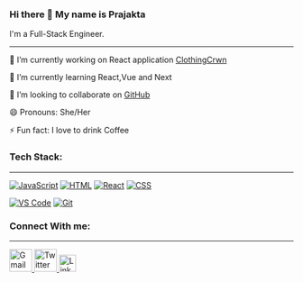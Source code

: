 ### Hi there 👋 My name is Prajakta

<!--
**prajakta1205/prajakta1205** is a ✨ _special_ ✨ repository because its `README.md` (this file) appears on your GitHub profile.

Here are some ideas to get you started:

- 🔭 I’m currently working on ...
- 🌱 I’m currently learning ...
- 👯 I’m looking to collaborate on ...
- 🤔 I’m looking for help with ...
- 💬 Ask me about ...
- 📫 How to reach me: ...
- 😄 Pronouns: ...
- ⚡ Fun fact: ...
-->

I'm a Full-Stack Engineer.
<hr/>

 🔭 I’m currently working on React application <a href="https://github.com/prajakta1205/Clothing-Crwn">ClothingCrwn</a>
 
 🌱 I’m currently learning React,Vue and Next
 
 👯 I’m looking to collaborate on <a href="https://github.com/">GitHub</a>
 
 😄 Pronouns: She/Her
 
 ⚡ Fun fact: I love to drink Coffee <i class="fa fa-coffee" style="font-size:24px;color:red"></i>
 
### Tech Stack:
 <hr/>
 
 <p><a target="_blank" rel="noopener noreferrer nofollow" href="https://camo.githubusercontent.com/a0fc7474e826667bea24d7c04d060ed63ac137016b2e0bec546b24b306e20f2c/68747470733a2f2f696d672e736869656c64732e696f2f62616467652f2d6a6176617363726970742d4637444631453f267374796c653d666f722d7468652d6261646765266c6f676f3d6a617661736372697074266c6f676f436f6c6f723d626c61636b"><img src="https://camo.githubusercontent.com/a0fc7474e826667bea24d7c04d060ed63ac137016b2e0bec546b24b306e20f2c/68747470733a2f2f696d672e736869656c64732e696f2f62616467652f2d6a6176617363726970742d4637444631453f267374796c653d666f722d7468652d6261646765266c6f676f3d6a617661736372697074266c6f676f436f6c6f723d626c61636b" alt="JavaScript" data-canonical-src="https://img.shields.io/badge/-javascript-F7DF1E?&amp;style=for-the-badge&amp;logo=javascript&amp;logoColor=black" style="max-width: 100%;"></a> <a target="_blank" rel="noopener noreferrer nofollow" href="https://camo.githubusercontent.com/d63d473e728e20a286d22bb2226a7bf45a2b9ac6c72c59c0e61e9730bfe4168c/68747470733a2f2f696d672e736869656c64732e696f2f62616467652f48544d4c352d4533344632363f7374796c653d666f722d7468652d6261646765266c6f676f3d68746d6c35266c6f676f436f6c6f723d7768697465"><img src="https://camo.githubusercontent.com/d63d473e728e20a286d22bb2226a7bf45a2b9ac6c72c59c0e61e9730bfe4168c/68747470733a2f2f696d672e736869656c64732e696f2f62616467652f48544d4c352d4533344632363f7374796c653d666f722d7468652d6261646765266c6f676f3d68746d6c35266c6f676f436f6c6f723d7768697465" alt="HTML" data-canonical-src="https://img.shields.io/badge/HTML5-E34F26?style=for-the-badge&amp;logo=html5&amp;logoColor=white" style="max-width: 100%;"></a> <a target="_blank" rel="noopener noreferrer nofollow" href="https://camo.githubusercontent.com/f012c97ab5e4359ef3dee2ca0504b9e8e60a9c30956510f8c533a8d2c6ee3fe8/68747470733a2f2f696d672e736869656c64732e696f2f62616467652f2d52656163744a532d677265793f267374796c653d666f722d7468652d6261646765266c6f676f3d7265616374266c6f676f436f6c6f723d363144414642"><img src="https://camo.githubusercontent.com/f012c97ab5e4359ef3dee2ca0504b9e8e60a9c30956510f8c533a8d2c6ee3fe8/68747470733a2f2f696d672e736869656c64732e696f2f62616467652f2d52656163744a532d677265793f267374796c653d666f722d7468652d6261646765266c6f676f3d7265616374266c6f676f436f6c6f723d363144414642" alt="React" data-canonical-src="https://img.shields.io/badge/-ReactJS-grey?&amp;style=for-the-badge&amp;logo=react&amp;logoColor=61DAFB" style="max-width: 100%;"></a>   
 <a target="_blank" rel="noopener noreferrer nofollow" href="https://camo.githubusercontent.com/049d60b65e1eb6eb58bb7b896eea6830a97dfab7717fbf7222543a07b8fd75c8/68747470733a2f2f696d672e736869656c64732e696f2f62616467652f2d637373332d3135373242363f267374796c653d666f722d7468652d6261646765266c6f676f3d63737333266c6f676f436f6c6f723d7768697465"><img src="https://camo.githubusercontent.com/049d60b65e1eb6eb58bb7b896eea6830a97dfab7717fbf7222543a07b8fd75c8/68747470733a2f2f696d672e736869656c64732e696f2f62616467652f2d637373332d3135373242363f267374796c653d666f722d7468652d6261646765266c6f676f3d63737333266c6f676f436f6c6f723d7768697465" alt="CSS" data-canonical-src="https://img.shields.io/badge/-css3-1572B6?&amp;style=for-the-badge&amp;logo=css3&amp;logoColor=white" style="max-width: 100%;"></a> <a target="_blank" rel="noopener noreferrer nofollow" href=""></a>
 </p>
 
 <p>
 <a target="_blank" rel="noopener noreferrer nofollow" href="https://camo.githubusercontent.com/172928ac3c9728873cd5b523a74d06dd7f115f386574b5b19ef7b4086d9a67b9/68747470733a2f2f696d672e736869656c64732e696f2f62616467652f2d5653436f64652d3030374143433f267374796c653d666f722d7468652d6261646765266c6f676f3d76697375616c2d73747564696f2d636f6465266c6f676f436f6c6f723d7768697465"><img src="https://camo.githubusercontent.com/172928ac3c9728873cd5b523a74d06dd7f115f386574b5b19ef7b4086d9a67b9/68747470733a2f2f696d672e736869656c64732e696f2f62616467652f2d5653436f64652d3030374143433f267374796c653d666f722d7468652d6261646765266c6f676f3d76697375616c2d73747564696f2d636f6465266c6f676f436f6c6f723d7768697465" alt="VS Code" data-canonical-src="https://img.shields.io/badge/-VSCode-007ACC?&amp;style=for-the-badge&amp;logo=visual-studio-code&amp;logoColor=white" style="max-width: 100%;"></a>  <a target="_blank" rel="noopener noreferrer nofollow" href="https://camo.githubusercontent.com/147f8c8ac8035e6f53ba351ad7d58863ee9f7cfbf2734be8a3fd04521e67034e/68747470733a2f2f696d672e736869656c64732e696f2f62616467652f2d4769742d4630353033323f267374796c653d666f722d7468652d6261646765266c6f676f3d676974266c6f676f436f6c6f723d7768697465"><img src="https://camo.githubusercontent.com/147f8c8ac8035e6f53ba351ad7d58863ee9f7cfbf2734be8a3fd04521e67034e/68747470733a2f2f696d672e736869656c64732e696f2f62616467652f2d4769742d4630353033323f267374796c653d666f722d7468652d6261646765266c6f676f3d676974266c6f676f436f6c6f723d7768697465" alt="Git" data-canonical-src="https://img.shields.io/badge/-Git-F05032?&amp;style=for-the-badge&amp;logo=git&amp;logoColor=white" style="max-width: 100%;"></a>
 </p>
 
 ### Connect With me:
 <hr/>
 
 </a> <a href="mailto:prajakta12wankhede@gmail.com">
  <img src="https://camo.githubusercontent.com/ca2a7f64bc002de89fbbaa7e64cf99212eb4284cd1dc914bd2436dab6cdb536c/68747470733a2f2f63646e2e776f726c64766563746f726c6f676f2e636f6d2f6c6f676f732f676d61696c2d69636f6e2d322e737667" title="Gmail" alt="Gmail Account" width="40" data-canonical-src="https://cdn.worldvectorlogo.com/logos/gmail-icon-2.svg" style="max-width: 100%;">
</a>
 <a href="https://twitter.com/PrajaktaS_" rel="nofollow">
  <img src="https://camo.githubusercontent.com/4a42c13938570082893d5b6b2c9e76529a5ac4c238c7bac2e98ee842d6503bed/68747470733a2f2f63646e2e776f726c64766563746f726c6f676f2e636f6d2f6c6f676f732f747769747465722d362e737667" title="Twitter" alt="Twitter Account" width="40" data-canonical-src="https://cdn.worldvectorlogo.com/logos/twitter-6.svg" style="max-width: 100%;">
<a href="https://www.linkedin.com/in/prajakta1205/" rel="nofollow">
  <img src="https://camo.githubusercontent.com/82ab6b41b25758ca65942c3c2adb86622cf01a43a8011005c29cbd69089854a6/68747470733a2f2f63646e2e776f726c64766563746f726c6f676f2e636f6d2f6c6f676f732f6c696e6b6564696e2d69636f6e2d322e737667" title="Linkedin" alt="Linkedin Account" width="30" data-canonical-src="https://cdn.worldvectorlogo.com/logos/linkedin-icon-2.svg" style="max-width: 100%;">
</a>
